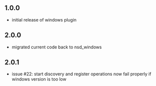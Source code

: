 ## 1.0.0

* initial release of windows plugin

## 2.0.0

* migrated current code back to nsd_windows

## 2.0.1

* issue #22: start discovery and register operations now fail properly if windows version is too low
